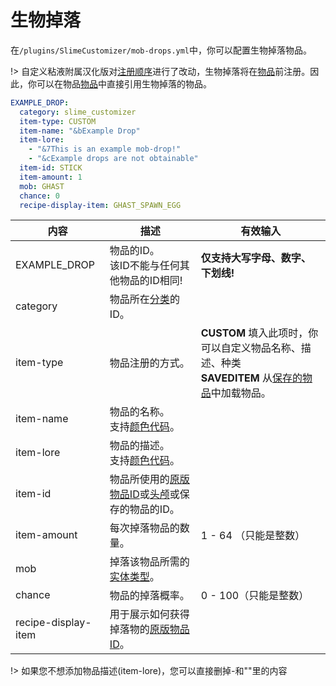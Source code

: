 # 生物掉落

在`/plugins/SlimeCustomizer/mob-drops.yml`中，你可以配置生物掉落物品。

!> 自定义粘液附属汉化版对[注册顺序](./Registering)进行了改动，生物掉落将在[物品](./Items)前注册。因此，你可以在物品[物品](./Items)中直接引用生物掉落的物品。

```yaml
EXAMPLE_DROP:
  category: slime_customizer
  item-type: CUSTOM
  item-name: "&bExample Drop"
  item-lore:
    - "&7This is an example mob-drop!"
    - "&cExample drops are not obtainable"
  item-id: STICK
  item-amount: 1
  mob: GHAST
  chance: 0
  recipe-display-item: GHAST_SPAWN_EGG
```
| 内容 | 描述 | 有效输入 |
| --- | ----------- | ----------------- |
| EXAMPLE_DROP | 物品的ID。<br>该ID不能与任何其他物品的ID相同! | **仅支持大写字母、数字、下划线!** |
| category | 物品所在[分类](./Categories)的ID。 |
| item-type | 物品注册的方式。 | **CUSTOM** 填入此项时，你可以自定义物品名称、描述、种类 <br>**SAVEDITEM** 从[保存的物品](./Saved-Items)中加载物品。 |
| item-name | 物品的名称。<br>支持[颜色代码](./Color-codes)。 |
| item-lore | 物品的描述。<br>支持[颜色代码](./Color-codes)。 |
| item-id | 物品所使用的[原版物品ID](https://hub.spigotmc.org/javadocs/spigot/org/bukkit/Material.html)或[头颅](./Skull-Items)或保存的物品的ID。 |
| item-amount | 每次掉落物品的数量。 | 1 - 64 （只能是整数） |
| mob | 掉落该物品所需的[实体类型](https://hub.spigotmc.org/javadocs/spigot/org/bukkit/entity/EntityType.html)。 |
| chance | 物品的掉落概率。 | 0 - 100（只能是整数） |
| recipe-display-item | 用于展示如何获得掉落物的[原版物品ID](https://hub.spigotmc.org/javadocs/spigot/org/bukkit/Material.html)。 |

!> 如果您不想添加物品描述(item-lore)，您可以直接删掉-和""里的内容
